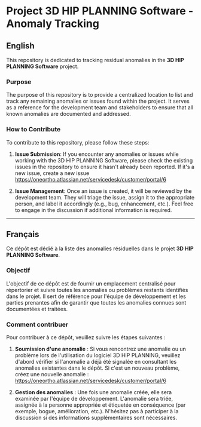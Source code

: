# Project 3D HIP PLANNING Software - Anomaly Tracking

## English

This repository is dedicated to tracking residual anomalies in the **3D HIP PLANNING Software** project. 

### Purpose
The purpose of this repository is to provide a centralized location to list and track any remaining anomalies or issues found within the project. It serves as a reference for the development team and stakeholders to ensure that all known anomalies are documented and addressed.

### How to Contribute
To contribute to this repository, please follow these steps:

1. **Issue Submission**: If you encounter any anomalies or issues while working with the 3D HIP PLANNING Software, please check the existing issues in the repository to ensure it hasn't already been reported. If it's a new issue, create a new issue https://oneortho.atlassian.net/servicedesk/customer/portal/6

2. **Issue Management**: Once an issue is created, it will be reviewed by the development team. They will triage the issue, assign it to the appropriate person, and label it accordingly (e.g., bug, enhancement, etc.). Feel free to engage in the discussion if additional information is required.

---

## Français

Ce dépôt est dédié à la liste des anomalies résiduelles dans le projet **3D HIP PLANNING Software**.

### Objectif
L'objectif de ce dépôt est de fournir un emplacement centralisé pour répertorier et suivre toutes les anomalies ou problèmes restants identifiés dans le projet. Il sert de référence pour l'équipe de développement et les parties prenantes afin de garantir que toutes les anomalies connues sont documentées et traitées.

### Comment contribuer
Pour contribuer à ce dépôt, veuillez suivre les étapes suivantes :

1. **Soumission d'une anomalie** : Si vous rencontrez une anomalie ou un problème lors de l'utilisation du logiciel 3D HIP PLANNING, veuillez d'abord vérifier si l'anomalie a déjà été signalée en consultant les anomalies existantes dans le dépôt. Si c'est un nouveau problème, créez une nouvelle anomalie : https://oneortho.atlassian.net/servicedesk/customer/portal/6

2. **Gestion des anomalies** : Une fois une anomalie créée, elle sera examinée par l'équipe de développement. L'anomalie sera triée, assignée à la personne appropriée et étiquetée en conséquence (par exemple, bogue, amélioration, etc.). N'hésitez pas à participer à la discussion si des informations supplémentaires sont nécessaires.

